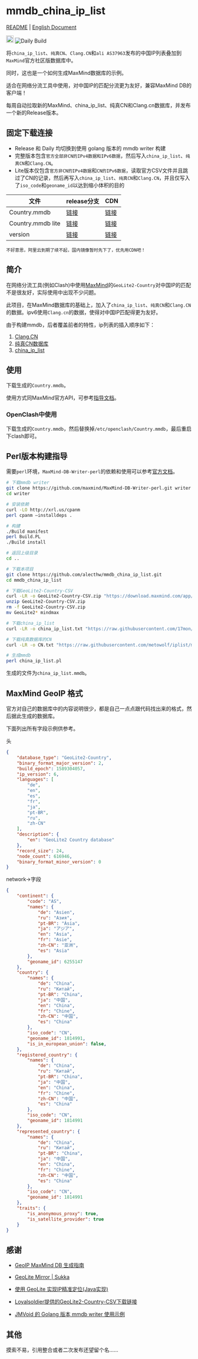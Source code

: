 # mmdb_china_ip_list

[README](README.md) | [English Document](README_en.md)

<a href="https://jb.gg/OpenSourceSupport"><img src="https://resources.jetbrains.com/storage/products/company/brand/logos/jb_beam.svg" height="20"></a>
![Daily Build](https://github.com/alecthw/mmdb_china_ip_list/workflows/Daily%20Build/badge.svg)

将`china_ip_list`、`纯真CN`、`Clang.CN`和`ali AS37963`发布的中国IP列表叠加到`MaxMind`官方社区版数据库中。

同时，这也是一个如何生成MaxMind数据库的示例。

适合在网络分流工具中使用，对中国IP的匹配分流更为友好，兼容MaxMind DB的客户端！

每周自动拉取新的MaxMind、china_ip_list、纯真CN和Clang.cn数据库，并发布一个新的Release版本。

## 固定下载连接

- Release 和 Daily 均切换到使用 golang 版本的 mmdb writer 构建
- 完整版本包含`官方全部非CN的IPv4数据和IPv6数据`，然后写入`china_ip_list`、`纯真CN`和`Clang.CN`。
- Lite版本仅包含`官方非CN的IPv4数据`和`CN的IPv6数据`，读取官方CSV文件并且跳过了CN的记录，然后再写入`china_ip_list`、`纯真CN`和`Clang.CN`，并且仅写入了`iso_code`和`geoname_id`以达到缩小体积的目的

| 文件 | release分支 | CDN |
| ------ | ------ | ------ |
| Country.mmdb | [链接](https://raw.githubusercontent.com/alecthw/mmdb_china_ip_list/release/Country.mmdb) | [链接](https://cdn.jsdelivr.net/gh/alecthw/mmdb_china_ip_list@release/Country.mmdb) |
| Country.mmdb lite | [链接](https://raw.githubusercontent.com/alecthw/mmdb_china_ip_list/release/lite/Country.mmdb) | [链接](https://cdn.jsdelivr.net/gh/alecthw/mmdb_china_ip_list@release/lite/Country.mmdb) |
| version | [链接](https://raw.githubusercontent.com/alecthw/mmdb_china_ip_list/release/version) | [链接](https://cdn.jsdelivr.net/gh/alecthw/mmdb_china_ip_list@release/version) |

`不好意思，阿里云到期了续不起，国内镜像暂时先下了，优先用CDN吧！`

## 简介

在网络分流工具(例如Clash)中使用[MaxMind](https://www.maxmind.com/en/home)的`GeoLite2-Country`对中国IP的匹配不是很友好，实际使用中出现不少问题。

此项目，在MaxMind数据库的基础上，加入了`china_ip_list`、`纯真CN`和`Clang.CN`的数据。ipv6使用`Clang.cn`的数据，使得对中国IP匹配得更为友好。

由于构建mmdb，后者覆盖前者的特性，ip列表的插入顺序如下：

1. [Clang.CN](https://ispip.clang.cn/)
2. [纯真CN数据库](https://raw.githubusercontent.com/metowolf/iplist/master/data/country/CN.txt)
3. [china_ip_list](https://raw.githubusercontent.com/17mon/china_ip_list/master/china_ip_list.txt)

## 使用

下载生成的`Country.mmdb`。

使用方式同MaxMind官方API，可参考[指导文档](http://maxmind.github.io/MaxMind-DB/)。

### OpenClash中使用

下载生成的`Country.mmdb`，然后替换掉`/etc/openclash/Country.mmdb`，最后重启下clash即可。

## Perl版本构建指导

需要`perl`环境，`MaxMind-DB-Writer-perl`的依赖和使用可以参考[官方文档](https://github.com/maxmind/MaxMind-DB-Writer-perl)。

``` bash
# 下载mmdb writer
git clone https://github.com/maxmind/MaxMind-DB-Writer-perl.git writer
cd writer

# 安装依赖
curl -LO http://xrl.us/cpanm
perl cpanm –installdeps .

# 构建
./Build manifest
perl Build.PL
./Build install

# 返回上级目录
cd ..

# 下载本项目
git clone https://github.com/alecthw/mmdb_china_ip_list.git
cd mmdb_china_ip_list

# 下载GeoLite2-Country-CSV
curl -LR -o GeoLite2-Country-CSV.zip "https://download.maxmind.com/app/geoip_download?edition_id=GeoLite2-Country-CSV&license_key=JvbzLLx7qBZT&suffix=zip"
unzip GeoLite2-Country-CSV.zip
rm -f GeoLite2-Country-CSV.zip
mv GeoLite2* mindmax

# 下载china_ip_list
curl -LR -o china_ip_list.txt "https://raw.githubusercontent.com/17mon/china_ip_list/master/china_ip_list.txt"

# 下载纯真数据库的CN
curl -LR -o CN.txt "https://raw.githubusercontent.com/metowolf/iplist/master/data/special/china.txt"

# 生成mmdb
perl china_ip_list.pl
```

生成的文件为`china_ip_list.mmdb`。

## MaxMind GeoIP 格式

官方对自己的数据库中的内容说明很少，都是自己一点点跟代码找出来的格式，然后据此生成的数据库。

下面列出所有字段示例供参考。

头

``` json
{
    "database_type": "GeoLite2-Country",
    "binary_format_major_version": 2,
    "build_epoch": 1589304057,
    "ip_version": 6,
    "languages": [
        "de",
        "en",
        "es",
        "fr",
        "ja",
        "pt-BR",
        "ru",
        "zh-CN"
    ],
    "description": {
        "en": "GeoLite2 Country database"
    },
    "record_size": 24,
    "node_count": 616946,
    "binary_format_minor_version": 0
}
```

network->字段

``` json
{
    "continent": {
        "code": "AS",
        "names": {
            "de": "Asien",
            "ru": "Азия",
            "pt-BR": "Ásia",
            "ja": "アジア",
            "en": "Asia",
            "fr": "Asie",
            "zh-CN": "亚洲",
            "es": "Asia"
        },
        "geoname_id": 6255147
    },
    "country": {
        "names": {
            "de": "China",
            "ru": "Китай",
            "pt-BR": "China",
            "ja": "中国",
            "en": "China",
            "fr": "Chine",
            "zh-CN": "中国",
            "es": "China"
        },
        "iso_code": "CN",
        "geoname_id": 1814991,
        "is_in_european_union": false,
    },
    "registered_country": {
        "names": {
            "de": "China",
            "ru": "Китай",
            "pt-BR": "China",
            "ja": "中国",
            "en": "China",
            "fr": "Chine",
            "zh-CN": "中国",
            "es": "China"
        },
        "iso_code": "CN",
        "geoname_id": 1814991
    },
    "represented_country": {
        "names": {
            "de": "China",
            "ru": "Китай",
            "pt-BR": "China",
            "ja": "中国",
            "en": "China",
            "fr": "Chine",
            "zh-CN": "中国",
            "es": "China"
        },
        "iso_code": "CN",
        "geoname_id": 1814991
    },
    "traits": {
        "is_anonymous_proxy": true,
        "is_satellite_provider": true
    }
}
```

## 感谢

- [GeoIP MaxMind DB 生成指南](https://blog.csdn.net/openex/article/details/53487465)

- [GeoLite Mirror | Sukka](https://geolite.clash.dev/)

- [使用 GeoLite 实现IP精准定位(Java实现)](https://www.jianshu.com/p/1b1a018ae729)

- [Loyalsoldier提供的GeoLite2-Country-CSV下载链接](https://github.com/Loyalsoldier/v2ray-rules-dat)

- [JMVoid 的 Golang 版本 mmdb writer 使用示例](https://github.com/JMVoid/ipip2mmdb)

## 其他

摸索不易，引用整合或者二次发布还望留个名......
